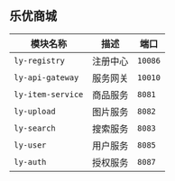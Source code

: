 ## 乐优商城

|  模块名称 | 描述  |  端口  |
| ------------ | ------------ |------------ |
| `ly-registry`  | 注册中心  |`10086`  |
| `ly-api-gateway`  | 服务网关  |`10010`  |
| `ly-item-service`  | 商品服务  |`8081`  |
| `ly-upload`  | 图片服务  |`8082`  |
| `ly-search`  | 搜索服务  |`8083`  |
| `ly-user`  | 用户服务  |`8085`  |
| `ly-auth`  | 授权服务  |`8087`  |
